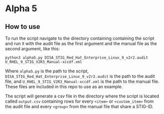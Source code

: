 # Alpha 5

## How to use
To run the script navigate to the directory containing containing the script and run it with the audit file as the first argument and the manual file as the second argument, like this:
```
python3 alpha5.py DISA_STIG_Red_Hat_Enterprise_Linux_9_v2r2.audit U_RHEL_9_STIG_V2R3_Manual-xccdf.xml
```
Where `alpha5.py` is the path to the script, `DISA_STIG_Red_Hat_Enterprise_Linux_9_v2r2.audit` is the path to the audit file, and `U_RHEL_9_STIG_V2R3_Manual-xccdf.xml` is the path to the manual file. These files are included in this repo to use as an example.  
  
The script will generate a csv file in the directory where the script is located called `output.csv` containing rows for every `<item>` or `<custom_item>` from the audit file and every `<group>` from the manual file that share a STIG-ID.
